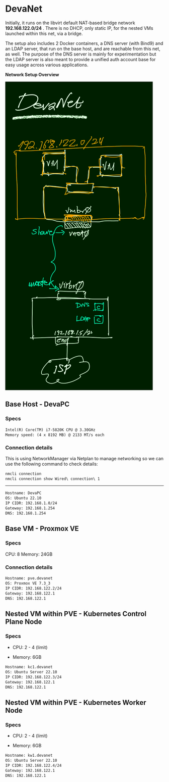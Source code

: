 # DevaNet

Initially, it runs on the libvirt default NAT-based bridge network **192.168.122.0/24** . There is no DHCP, only static IP, for the nested VMs launched within this net, via a bridge.

The setup also includes 2 Docker containers, a DNS server (with Bind9) and an LDAP server, that run on the base host, and are reachable from this net, as well. The purpose of the DNS server is mainly for experimentation but the LDAP server is also meant to provide a unified auth account base for easy usage across various applications.

**Network Setup Overview**

![Overview 1](./media/devanet_overview.png)

## Base Host - DevaPC

### Specs
```
Intel(R) Core(TM) i7-5820K CPU @ 3.30GHz
Memory speed: (4 x 8192 MB) @ 2133 MT/s each
```
### Connection details
This is using NetworkManager via Netplan to manage networking so we can use the following command to check details:
```
nmcli connection
nmcli connection show Wired\ connection\ 1
```
---
```
Hostname: DevaPC
OS: Ubuntu 22.10
IP CIDR: 192.168.1.0/24
Gateway: 192.168.1.254
DNS: 192.168.1.254
```
## Base VM - Proxmox VE

### Specs

CPU: 8
Memory: 24GB

### Connection details

```
Hostname: pve.devanet
OS: Proxmox VE 7.3_3
IP CIDR: 192.168.122.2/24
Gateway: 192.168.122.1
DNS: 192.168.122.1
```
## Nested VM within PVE - Kubernetes Control Plane Node

### Specs

- CPU: 2 - 4 (limit)

- Memory: 6GB

```
Hostname: kc1.devanet
OS: Ubuntu Server 22.10
IP CIDR: 192.168.122.3/24
Gateway: 192.168.122.1
DNS: 192.168.122.1
```

## Nested VM within PVE - Kubernetes Worker Node

### Specs

- CPU: 2 - 4 (limit)

- Memory: 6GB

```
Hostname: kw1.devanet
OS: Ubuntu Server 22.10
IP CIDR: 192.168.122.4/24
Gateway: 192.168.122.1
DNS: 192.168.122.1
```